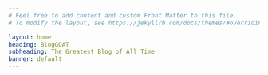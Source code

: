 ```yaml
---
# Feel free to add content and custom Front Matter to this file.
# To modify the layout, see https://jekyllrb.com/docs/themes/#overriding-theme-defaults

layout: home
heading: BlogGOAT
subheading: The Greatest Blog of All Time
banner: default
---
```

